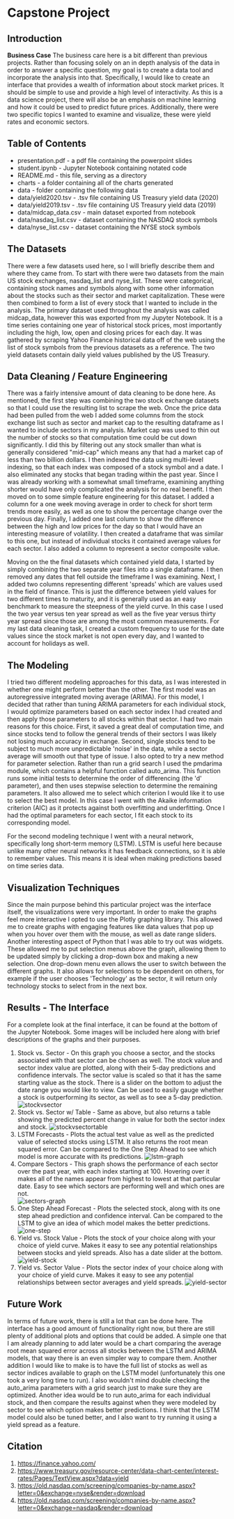 # Capstone Project 

## Introduction

**Business Case**  The business care here is a bit different than previous projects.  Rather than focusing solely on an in depth analysis of the data in order to answer a specific question, my goal is to create a data tool and incorporate the analysis into that. Specifically, I would like to create an interface that provides a wealth of information about stock market prices.  It should be simple to use and provide a high level of interactivity.  As this is a data science project, there will also be an emphasis on machine learning and how it could be used to predict future prices.  Additionally, there were two specific topics I wanted to examine and visualize, these were yield rates and economic sectors.



## Table of Contents

- presentation.pdf - a pdf file containing the powerpoint slides
- student.ipynb - Jupyter Notebook containing notated code
- README.md - this file, serving as a directory
- charts - a folder containing all of the charts generated
- data - folder containing the following data
- data/yield2020.tsv - .tsv file containing US Treasury yield data (2020)
- data/yield2019.tsv - .tsv file containing US Treasury yield data (2019)
- data/midcap_data.csv - main dataset exported from notebook
- data/nasdaq_list.csv - dataset containing the NASDAQ stock symbols
- data/nyse_list.csv - dataset containing the NYSE stock symbols 

## The Datasets

There were a few datasets used here, so I will briefly describe them and where they came from. To start with there were two datasets from the main US stock exchanges, nasdaq_list and nyse_list.  These were categorical, containing stock names and symbols along with some other information about the stocks such as their sector and market capitalization.  These were then combined to form a list of every stock that I wanted to include in the analysis.  The primary dataset used throughout the analysis was called midcap_data, however this was exported from my Jupyter Notebook. It is a time series containing one year of historical stock prices, most importantly including the high, low, open and closing prices for each day.  It was gathered by scraping Yahoo Finance historical data off of the web using the list of stock symbols from the previous datasets as a reference.  The two yield datasets contain daily yield values published by the US Treasury.

## Data Cleaning / Feature Engineering

There was a fairly intensive amount of data cleaning to be done here.  As mentioned, the first step was combining the two stock exchange datasets so that I could use the resulting list to scrape the web.  Once the price data had been pulled from the web I added some columns from the stock exchange list such as sector and market cap to the resulting dataframe as I wanted to include sectors in my analysis.  Market cap was used to thin out the number of stocks so that computation time could be cut down significantly.  I did this by filtering out any stock smaller than what is generally considered "mid-cap" which means any that had a market cap of less than two billion dollars.  I then indexed the data using multi-level indexing, so that each index was composed of a stock symbol and a date.  I also eliminated any stocks that began trading within the past year.  Since I was already working with a somewhat small timeframe, examining anything shorter would have only complicated the analysis for no real benefit. I then moved on to some simple feature engineering for this dataset. I added a column for a one week moving average in order to check for short term trends more easily, as well as one to show the percentage change over the previous day.  Finally, I added one last column to show the difference between the high and low prices for the day so that I would have an interesting measure of volatility.  I then created a dataframe that was similar to this one, but instead of individual stocks it contained average values for each sector.  I also added a column to represent a sector composite value.  

Moving on the the final datasets which contained yield data, I started by simply combining the two separate year files into a single dataframe.  I then removed any dates that fell outside the timeframe I was examining.  Next, I added two columns representing different 'spreads' which are values used in the field of finance.  This is just the difference between yield values for two different times to maturity, and it is generally used as an easy benchmark to measure the steepness of the yield curve.  In this case I used the two year versus ten year spread as well as the five year versus thirty year spread since those are among the most common measurements.  For my last data cleaning task, I created a custom frequency to use for the date values since the stock market is not open every day, and I wanted to account for holidays as well. 

## The Modeling

I tried two different modeling approaches for this data, as I was interested in whether one might perform better than the other.  The first model was an autoregressive integrated moving average (ARIMA).  For this model, I decided that rather than tuning ARIMA parameters for each individual stock, I would optimize parameters based on each sector index I had created and then apply those parameters to all stocks within that sector.  I had two main reasons for this choice.  First, it saved a great deal of computation time, and since stocks tend to follow the general trends of their sectors I was likely not losing much accuracy in exchange.  Second, single stocks tend to be subject to much more unpredictable 'noise' in the data, while a sector average will smooth out that type of issue.  I also opted to try a new method for parameter selection.  Rather than run a grid search I used the pmdarima module, which contains a helpful function called auto_arima.  This function runs some initial tests to determine the order of differencing (the 'd' parameter), and then uses stepwise selection to determine the remaining parameters.  It also allowed me to select which criterion I would like it to use to select the best model.  In this case I went with the Akaike information criterion (AIC) as it protects against both overfitting and underfitting.  Once I had the optimal parameters for each sector, I fit each stock to its corresponding model.  

For the second modeling technique I went with a neural network, specifically long short-term memory (LSTM).  LSTM is useful here because unlike many other neural networks it has feedback connections, so it is able to remember values.  This means it is ideal when making predictions based on time series data.   

## Visualization Techniques

Since the main purpose behind this particular project was the interface itself, the visualizations were very important.  In order to make the graphs feel more interactive I opted to use the Plotly graphing library.  This allowed me to create graphs with engaging features like data values that pop up when you hover over them with the mouse, as well as date range sliders.  Another interesting aspect of Python that I was able to try out was widgets.  These allowed me to put selection menus above the graph, allowing them to be updated simply by clicking a drop-down box and making a new selection.  One drop-down menu even allows the user to switch between the different graphs.  It also allows for selections to be dependent on others, for example if the user chooses 'Technology' as the sector, it will return only technology stocks to select from in the next box.

## Results - The Interface

For a complete look at the final interface, it can be found at the bottom of the Jupyter Notebook.  Some images will be included here along with brief descriptions of the graphs and their purposes. 

1. Stock vs. Sector - On this graph you choose a sector, and the stocks associated with that sector can be chosen as well.  The stock value and sector index value are plotted, along with their 5-day predictions and confidence intervals. The sector value is scaled so that it has the same starting value as the stock.  There is a slider on the bottom to adjust the date range you would like to view.  Can be used to easily gauge whether a stock is outperforming its sector, as well as to see a 5-day prediction. 
![stockvsector](https://github.com/dvb2017/dsc-capstone-project-v2-onl01-dtsc-ft-052620/blob/master/charts/stockvsector.PNG)
2. Stock vs. Sector w/ Table - Same as above, but also returns a table showing the predicted percent change in value for both the sector index and stock. 
![stockvsectortable](https://github.com/dvb2017/dsc-capstone-project-v2-onl01-dtsc-ft-052620/blob/master/charts/stockvsector_table.PNG)
3. LSTM Forecasts - Plots the actual test value as well as the predicted value of selected stocks using LSTM.  It also returns the root mean squared error.  Can be compared to the One Step Ahead to see which model is more accurate with its predictions.
![lstm-graph](https://github.com/dvb2017/dsc-capstone-project-v2-onl01-dtsc-ft-052620/blob/master/charts/LSTM-graph.PNG)
4. Compare Sectors - This graph shows the performance of each sector over the past year, with each index starting at 100.  Hovering over it makes all of the names appear from highest to lowest at that particular date. Easy to see which sectors are performing well and which ones are not.  
![sectors-graph](https://github.com/dvb2017/dsc-capstone-project-v2-onl01-dtsc-ft-052620/blob/master/charts/sectors_graph.png)
5. One Step Ahead Forecast - Plots the selected stock, along with its one step ahead prediction and confidence interval. Can be compared to the LSTM to give an idea of which model makes the better predictions.  
![one-step](https://github.com/dvb2017/dsc-capstone-project-v2-onl01-dtsc-ft-052620/blob/master/charts/one-step.PNG)
6. Yield vs. Stock Value - Plots the stock of your choice along with your choice of yield curve.  Makes it easy to see any potential relationships between stocks and yield spreads.  Also has a date slider at the bottom.  
![yield-stock](https://github.com/dvb2017/dsc-capstone-project-v2-onl01-dtsc-ft-052620/blob/master/charts/yieldvstock.PNG)
7. Yield vs. Sector Value - Plots the sector index of your choice along with your choice of yield curve.  Makes it easy to see any potential relationships between sector averages and yield spreads.
![yield-sector](https://github.com/dvb2017/dsc-capstone-project-v2-onl01-dtsc-ft-052620/blob/master/charts/yieldvsector.PNG)

## Future Work

In terms of future work, there is still a lot that can be done here.  The interface has a good amount of functionality right now, but there are still plenty of additional plots and options that could be added.  A simple one that I am already planning to add later would be a chart comparing the average root mean squared error across all stocks between the LSTM and ARIMA models, that way there is an even simpler way to compare them.  Another addition I would like to make is to have the full list of stocks as well as sector indices available to graph on the LSTM model (unfortunately this one took a very long time to run).  I also wouldn't mind double checking the auto_arima parameters with a grid search just to make sure they are optimized.  Another idea would be to run auto_arima for each individual stock, and then compare the results against when they were modeled by sector to see which option makes better predictions.  I think that the LSTM model could also be tuned better, and I also want to try running it using a yield spread as a feature.  

## Citation

1. https://finance.yahoo.com/
2. https://www.treasury.gov/resource-center/data-chart-center/interest-rates/Pages/TextView.aspx?data=yield
3. https://old.nasdaq.com/screening/companies-by-name.aspx?letter=0&exchange=nyse&render=download
4. https://old.nasdaq.com/screening/companies-by-name.aspx?letter=0&exchange=nasdaq&render=download
